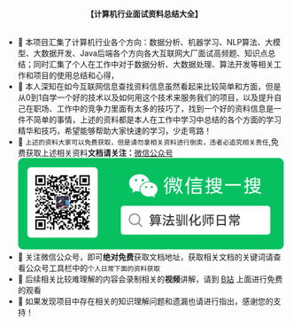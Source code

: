 **<center>【计算机行业面试资料总结大全】</center>**
&nbsp;
- 🎇 本项目汇集了计算机行业各个方向：数据分析、机器学习、NLP算法、大模型、大数据开发、Java后端各个方向各大互联网大厂面试高频题、知识点总结；同时汇集了个人在工作中对于数据分析、大数据处理、算法开发等相关工作和项目的使用总结和心得，
- 🎇 本人深知在如今互联网信息查找资料信息虽然看起来比较简单和方面，但是从0到1自学一个好的技术以及如何用这个技术来服务我们的项目，以及提升自己在职场、工作中的竞争力里面有太多的技巧了，找到一个好的资料信息是一件不简单的事情，上述的资料都是本人在工作中学习中总结的各个方面的学习精华和技巧，希望能够帮助大家快速的学习，少走弯路！
- 🎇 `上述的资料大家可以免费获取，但是请勿拿相关资料进行倒卖，违者必追究相关责任`,免费获取上述相关资料**文档请关注：**[微信公众号](https://mp.weixin.qq.com/s?__biz=MzUxNjkxMzk5Ng==&mid=2247484593&idx=1&sn=44c094dfdb48a9c58f336b595b373ba2&chksm=f9a16a92ced6e3847a6157719e492c52b7e6a22c5b8d79c5d80d6a142a8d8de3a23287db2aec&token=156173780&lang=zh_CN#rd)
![1733204762343](image/README/1733204762343.png)
- 🎇 关注微信公众号，即可**绝对免费**获取文档地址，获取相关文档的关键词请查看公众号工具栏中的`个人日常下面的资料获取`
- 🎇 后续相关比较难理解的内容会录制相关的**视频**讲解，请到 [B站](https://space.bilibili.com/3546677094910426) 上面进行免费的观看
- 🎇 如果发现项目中存在相关的知识理解问题和遗漏也请进行指出，感谢您的支持！